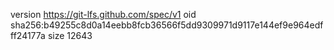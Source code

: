 version https://git-lfs.github.com/spec/v1
oid sha256:b49255c8d0a14eebb8fcb36566f5dd9309971d9117e144ef9e964edfff24177a
size 12643
